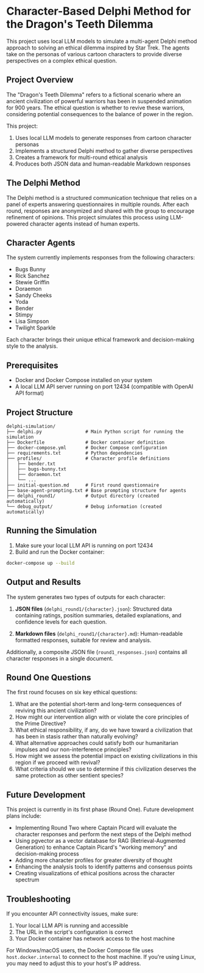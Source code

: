 # Character-Based Delphi Method for the Dragon's Teeth Dilemma

This project uses local LLM models to simulate a multi-agent Delphi method approach to solving an ethical dilemma inspired by Star Trek. The agents take on the personas of various cartoon characters to provide diverse perspectives on a complex ethical question.

## Project Overview

The "Dragon's Teeth Dilemma" refers to a fictional scenario where an ancient civilization of powerful warriors has been in suspended animation for 900 years. The ethical question is whether to revive these warriors, considering potential consequences to the balance of power in the region.

This project:

1. Uses local LLM models to generate responses from cartoon character personas
2. Implements a structured Delphi method to gather diverse perspectives
3. Creates a framework for multi-round ethical analysis
4. Produces both JSON data and human-readable Markdown responses

## The Delphi Method

The Delphi method is a structured communication technique that relies on a panel of experts answering questionnaires in multiple rounds. After each round, responses are anonymized and shared with the group to encourage refinement of opinions. This project simulates this process using LLM-powered character agents instead of human experts.

## Character Agents

The system currently implements responses from the following characters:

- Bugs Bunny
- Rick Sanchez
- Stewie Griffin
- Doraemon
- Sandy Cheeks
- Yoda
- Bender
- Stimpy
- Lisa Simpson
- Twilight Sparkle

Each character brings their unique ethical framework and decision-making style to the analysis.

## Prerequisites

- Docker and Docker Compose installed on your system
- A local LLM API server running on port 12434 (compatible with OpenAI API format)

## Project Structure

```
delphi-simulation/
├── delphi.py                # Main Python script for running the simulation
├── Dockerfile               # Docker container definition
├── docker-compose.yml       # Docker Compose configuration
├── requirements.txt         # Python dependencies
├── profiles/                # Character profile definitions
│   ├── bender.txt
│   ├── bugs-bunny.txt
│   ├── doraemon.txt
│   └── ...
├── initial-question.md      # First round questionnaire
├── base-agent-prompting.txt # Base prompting structure for agents
├── delphi_round1/           # Output directory (created automatically)
└── debug_output/            # Debug information (created automatically)
```

## Running the Simulation

1. Make sure your local LLM API is running on port 12434
2. Build and run the Docker container:

```bash
docker-compose up --build
```

## Output and Results

The system generates two types of outputs for each character:

1. **JSON files** (`delphi_round1/{character}.json`): Structured data containing ratings, position summaries, detailed explanations, and confidence levels for each question.

2. **Markdown files** (`delphi_round1/{character}.md`): Human-readable formatted responses, suitable for review and analysis.

Additionally, a composite JSON file (`round1_responses.json`) contains all character responses in a single document.

## Round One Questions

The first round focuses on six key ethical questions:

1. What are the potential short-term and long-term consequences of reviving this ancient civilization?
2. How might our intervention align with or violate the core principles of the Prime Directive?
3. What ethical responsibility, if any, do we have toward a civilization that has been in stasis rather than naturally evolving?
4. What alternative approaches could satisfy both our humanitarian impulses and our non-interference principles?
5. How might we assess the potential impact on existing civilizations in this region if we proceed with revival?
6. What criteria should we use to determine if this civilization deserves the same protection as other sentient species?

## Future Development

This project is currently in its first phase (Round One). Future development plans include:

- Implementing Round Two where Captain Picard will evaluate the character responses and perform the next steps of the Delphi method
- Using pgvector as a vector database for RAG (Retrieval-Augmented Generation) to enhance Captain Picard's "working memory" and decision-making process
- Adding more character profiles for greater diversity of thought
- Enhancing the analysis tools to identify patterns and consensus points
- Creating visualizations of ethical positions across the character spectrum

## Troubleshooting

If you encounter API connectivity issues, make sure:

1. Your local LLM API is running and accessible
2. The URL in the script's configuration is correct
3. Your Docker container has network access to the host machine

For Windows/macOS users, the Docker Compose file uses `host.docker.internal` to connect to the host machine. If you're using Linux, you may need to adjust this to your host's IP address.
